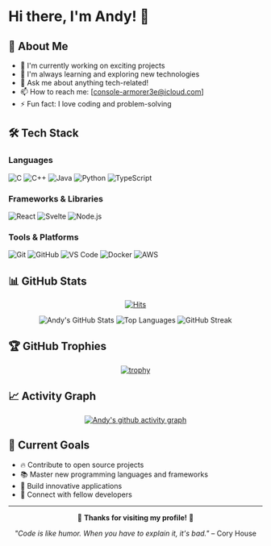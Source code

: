 # Hi there, I'm Andy! 👋

<div align="center">

</div>

## 🚀 About Me

- 🔭 I'm currently working on exciting projects
- 🌱 I'm always learning and exploring new technologies
- 💬 Ask me about anything tech-related!
- 📫 How to reach me: [console-armorer3e@icloud.com]
- ⚡ Fun fact: I love coding and problem-solving

## 🛠️ Tech Stack

### Languages
![C](https://img.shields.io/badge/-C-A8B9CC?style=flat-square&logo=c&logoColor=black)
![C++](https://img.shields.io/badge/-C++-00599C?style=flat-square&logo=c%2B%2B&logoColor=white)
![Java](https://img.shields.io/badge/-Java-007396?style=flat-square&logo=java&logoColor=white)
![Python](https://img.shields.io/badge/-Python-3776AB?style=flat-square&logo=python&logoColor=white)
![TypeScript](https://img.shields.io/badge/-TypeScript-3178C6?style=flat-square&logo=typescript&logoColor=white)

### Frameworks & Libraries
![React](https://img.shields.io/badge/-React-61DAFB?style=flat-square&logo=react&logoColor=black)
![Svelte](https://img.shields.io/badge/-Svelte-FF3E00?style=flat-square&logo=svelte&logoColor=white)
![Node.js](https://img.shields.io/badge/-Node.js-339933?style=flat-square&logo=node.js&logoColor=white)

### Tools & Platforms
![Git](https://img.shields.io/badge/-Git-F05032?style=flat-square&logo=git&logoColor=white)
![GitHub](https://img.shields.io/badge/-GitHub-181717?style=flat-square&logo=github&logoColor=white)
![VS Code](https://img.shields.io/badge/-VS%20Code-007ACC?style=flat-square&logo=visual-studio-code&logoColor=white)
![Docker](https://img.shields.io/badge/-Docker-2496ED?style=flat-square&logo=docker&logoColor=white)
![AWS](https://img.shields.io/badge/-AWS-232F3E?style=flat-square&logo=amazon-aws&logoColor=white)

## 📊 GitHub Stats

<div align="center">
  
[![Hits](https://hits.seeyoufarm.com/api/count/incr/badge.svg?url=https%3A%2F%2Fgithub.com%2FAndyH0ng&count_bg=%2379C83D&title_bg=%23555555&icon=&icon_color=%23E7E7E7&title=hits&edge_flat=false)](https://hits.seeyoufarm.com)

<img src="https://github-readme-stats.vercel.app/api?username=AndyH0ng&show_icons=true&theme=tokyonight" alt="Andy's GitHub Stats" />

<img src="https://github-readme-stats.vercel.app/api/top-langs/?username=AndyH0ng&layout=compact&theme=tokyonight" alt="Top Languages" />

<img src="https://github-readme-streak-stats.herokuapp.com/?user=AndyH0ng&theme=tokyonight" alt="GitHub Streak" />

</div>

## 🏆 GitHub Trophies
<div align="center">

[![trophy](https://github-profile-trophy.vercel.app/?username=AndyH0ng&theme=onedark&column=7)](https://github.com/ryo-ma/github-profile-trophy)

</div>

## 📈 Activity Graph
<div align="center">

[![Andy's github activity graph](https://github-readme-activity-graph.vercel.app/graph?username=AndyH0ng&theme=react-dark)](https://github.com/ashutosh00710/github-readme-activity-graph)

</div>

## 🎯 Current Goals

- 🔥 Contribute to open source projects
- 📚 Master new programming languages and frameworks
- 🚀 Build innovative applications
- 🤝 Connect with fellow developers

---

<div align="center">

💙 **Thanks for visiting my profile!** 💙

*"Code is like humor. When you have to explain it, it's bad."* – Cory House

</div>
